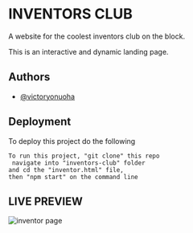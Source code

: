 
# INVENTORS CLUB

A website for the coolest inventors club on the block.

This is an interactive and dynamic landing page.










## Authors

- [@victoryonuoha](https://github.com/VictoryOnuoha)





## Deployment

To deploy this project do the following

```
To run this project, "git clone" this repo
 navigate into "inventors-club" folder
and cd the "inventor.html" file,
then "npm start" on the command line
```

## LIVE PREVIEW 

![inventor page](https://user-images.githubusercontent.com/34638854/195837608-70dc52c8-47dc-408d-aa99-710f94587872.PNG)

